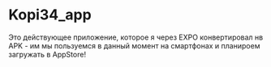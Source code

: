 # Kopi34_app
Это действующее приложение, которое я через EXPO конвертировал нв APK - им мы пользуемся в данный момент на смартфонах и планироем загружать в AppStore!
